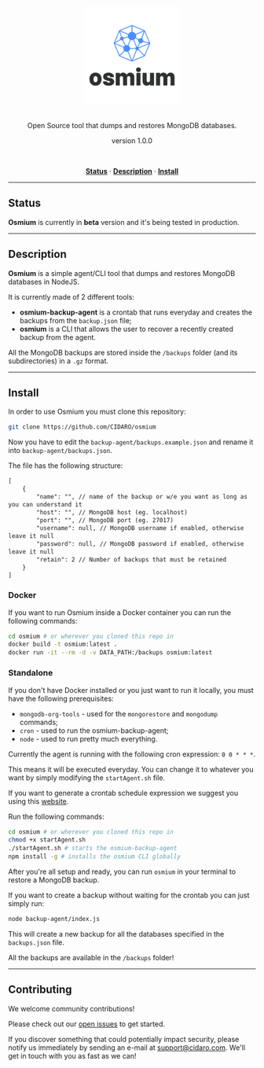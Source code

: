 <div align="center">
  <br/>
  <img src="./osmium.png" width="200" />
  <br/>
  <br/>
  <p>
    Open Source tool that dumps and restores MongoDB databases.
  </p>
  <p>
    version 1.0.0
  </p>
  <br/>
  <p>
    <a href="#status"><strong>Status</strong></a> ·
    <a href="#description"><strong>Description</strong></a> ·
    <a href="#install"><strong>Install</strong></a>
  </p>
</div>

---

## Status

**Osmium** is currently in **beta** version and it's being tested in production.

---

## Description

**Osmium** is a simple agent/CLI tool that dumps and restores MongoDB databases in NodeJS.

It is currently made of 2 different tools:
- **osmium-backup-agent** is a crontab that runs everyday and creates the backups from the `backup.json` file;
- **osmium** is a CLI that allows the user to recover a recently created backup from the agent.

All the MongoDB backups are stored inside the `/backups` folder (and its subdirectories) in a `.gz` format.

---

## Install

In order to use Osmium you must clone this repository:

```bash
git clone https://github.com/CIDARO/osmium
```

Now you have to edit the `backup-agent/backups.example.json` and rename it into `backup-agent/backups.json`.

The file has the following structure:

```
[
    {
        "name": "", // name of the backup or w/e you want as long as you can understand it
        "host": "", // MongoDB host (eg. localhost)
        "port": "", // MongoDB port (eg. 27017)
        "username": null, // MongoDB username if enabled, otherwise leave it null
        "password": null, // MongoDB password if enabled, otherwise leave it null
        "retain": 2 // Number of backups that must be retained
    }
]
```

### Docker

If you want to run Osmium inside a Docker container you can run the following commands:

```bash
cd osmium # or wherever you cloned this repo in
docker build -t osmium:latest .
docker run -it --rm -d -v DATA_PATH:/backups osmium:latest
```

### Standalone

If you don't have Docker installed or you just want to run it locally, you must have the following prerequisites:
- `mongodb-org-tools` - used for the `mongorestore` and `mongodump` commands;
- `cron` - used to run the osmium-backup-agent;
- `node` - used to run pretty much everything.

Currently the agent is running with the following cron expression: `0 0 * * *`.

This means it will be executed everyday. You can change it to whatever you want by simply modifying the `startAgent.sh` file.

If you want to generate a crontab schedule expression we suggest you using this <a href="https://crontab.guru/">website</a>.

Run the following commands:

```bash
cd osmium # or wherever you cloned this repo in
chmod +x startAgent.sh
./startAgent.sh # starts the osmium-backup-agent
npm install -g # installs the osmium CLI globally
```

After you're all setup and ready, you can run `osmium` in your terminal to restore a MongoDB backup.

If you want to create a backup without waiting for the crontab you can just simply run:

```bash
node backup-agent/index.js
```

This will create a new backup for all the databases specified in the `backups.json` file.

All the backups are available in the `/backups` folder!

---

## Contributing

We welcome community contributions!

Please check out our <a href="https://github.com/CIDARO/osmium/issues">open issues</a> to get started.

If you discover something that could potentially impact security, please notify us immediately by sending an e-mail at <a href="mailto:support@cidaro.com">support@cidaro.com</a>. We'll get in touch with you as fast as we can!
